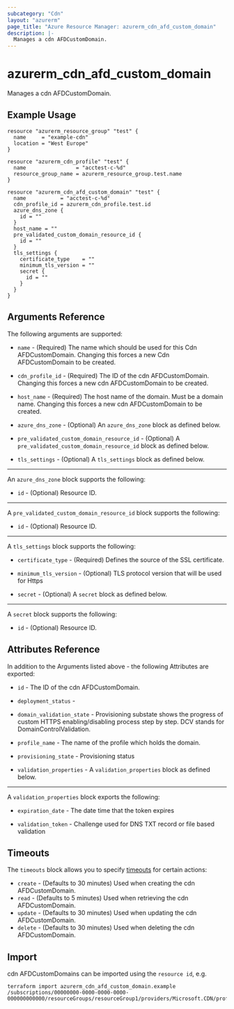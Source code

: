 ```yaml
---
subcategory: "Cdn"
layout: "azurerm"
page_title: "Azure Resource Manager: azurerm_cdn_afd_custom_domain"
description: |-
  Manages a cdn AFDCustomDomain.
---
```


# azurerm_cdn_afd_custom_domain

Manages a cdn AFDCustomDomain.

## Example Usage

```hcl
resource "azurerm_resource_group" "test" {
  name     = "example-cdn"
  location = "West Europe"
}

resource "azurerm_cdn_profile" "test" {
  name                = "acctest-c-%d"
  resource_group_name = azurerm_resource_group.test.name
}

resource "azurerm_cdn_afd_custom_domain" "test" {
  name           = "acctest-c-%d"
  cdn_profile_id = azurerm_cdn_profile.test.id
  azure_dns_zone {
    id = ""
  }
  host_name = ""
  pre_validated_custom_domain_resource_id {
    id = ""
  }
  tls_settings {
    certificate_type    = ""
    minimum_tls_version = ""
    secret {
      id = ""
    }
  }
}
```

## Arguments Reference

The following arguments are supported:

* `name` - (Required) The name which should be used for this Cdn AFDCustomDomain. Changing this forces a new Cdn AFDCustomDomain to be created.

* `cdn_profile_id` - (Required) The ID of the cdn AFDCustomDomain. Changing this forces a new cdn AFDCustomDomain to be created.

* `host_name` - (Required) The host name of the domain. Must be a domain name. Changing this forces a new cdn AFDCustomDomain to be created.

* `azure_dns_zone` - (Optional) An `azure_dns_zone` block as defined below.

* `pre_validated_custom_domain_resource_id` - (Optional) A `pre_validated_custom_domain_resource_id` block as defined below.

* `tls_settings` - (Optional) A `tls_settings` block as defined below.

---

An `azure_dns_zone` block supports the following:

* `id` - (Optional) Resource ID.

---

A `pre_validated_custom_domain_resource_id` block supports the following:

* `id` - (Optional) Resource ID.

---

A `tls_settings` block supports the following:

* `certificate_type` - (Required) Defines the source of the SSL certificate.

* `minimum_tls_version` - (Optional) TLS protocol version that will be used for Https

* `secret` - (Optional) A `secret` block as defined below.

---

A `secret` block supports the following:

* `id` - (Optional) Resource ID.

## Attributes Reference

In addition to the Arguments listed above - the following Attributes are exported:

* `id` - The ID of the cdn AFDCustomDomain.

* `deployment_status` - 

* `domain_validation_state` - Provisioning substate shows the progress of custom HTTPS enabling/disabling process step by step. DCV stands for DomainControlValidation.

* `profile_name` - The name of the profile which holds the domain.

* `provisioning_state` - Provisioning status

* `validation_properties` - A `validation_properties` block as defined below.

---

A `validation_properties` block exports the following:

* `expiration_date` - The date time that the token expires

* `validation_token` - Challenge used for DNS TXT record or file based validation

## Timeouts

The `timeouts` block allows you to specify [timeouts](https://www.terraform.io/docs/configuration/resources.html#timeouts) for certain actions:

* `create` - (Defaults to 30 minutes) Used when creating the cdn AFDCustomDomain.
* `read` - (Defaults to 5 minutes) Used when retrieving the cdn AFDCustomDomain.
* `update` - (Defaults to 30 minutes) Used when updating the cdn AFDCustomDomain.
* `delete` - (Defaults to 30 minutes) Used when deleting the cdn AFDCustomDomain.

## Import

cdn AFDCustomDomains can be imported using the `resource id`, e.g.

```shell
terraform import azurerm_cdn_afd_custom_domain.example /subscriptions/00000000-0000-0000-0000-000000000000/resourceGroups/resourceGroup1/providers/Microsoft.CDN/profiles/profile1/customDomains/customDomain1
```
